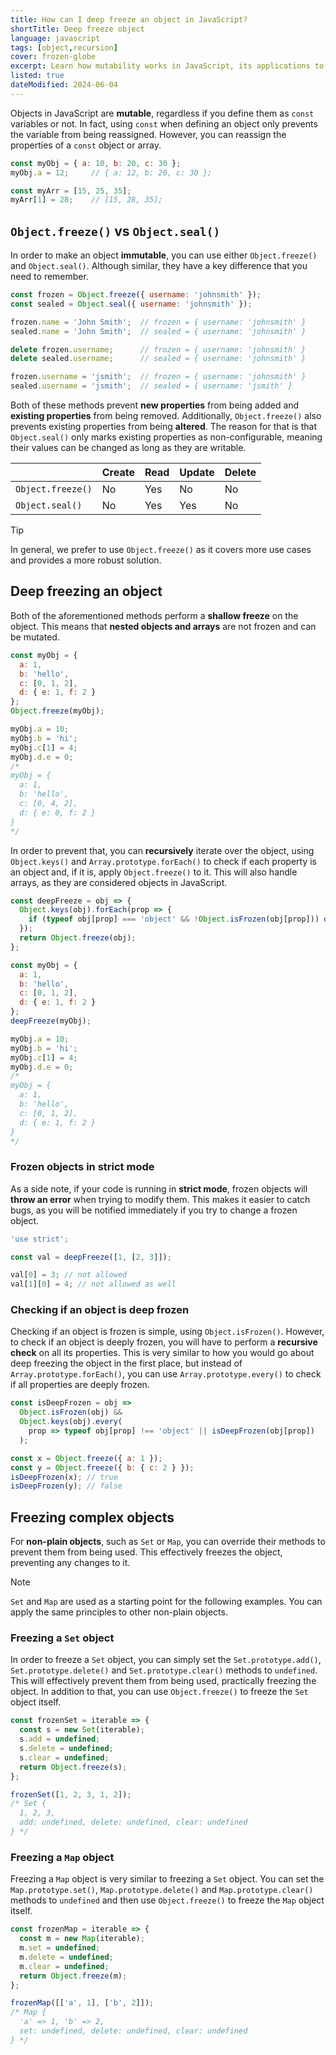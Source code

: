 ```yaml
---
title: How can I deep freeze an object in JavaScript?
shortTitle: Deep freeze object
language: javascript
tags: [object,recursion]
cover: frozen-globe
excerpt: Learn how mutability works in JavaScript, its applications to objects and how you can properly freeze them to make them constant.
listed: true
dateModified: 2024-06-04
---
```


Objects in JavaScript are **mutable**, regardless if you define them as `const` variables or not. In fact, using `const` when defining an object only prevents the variable from being reassigned. However, you can reassign the properties of a `const` object or array.

```js
const myObj = { a: 10, b: 20, c: 30 };
myObj.a = 12;     // { a: 12, b: 20, c: 30 };

const myArr = [15, 25, 35];
myArr[1] = 28;    // [15, 28, 35];
```

## `Object.freeze()` vs `Object.seal()`

In order to make an object **immutable**, you can use either `Object.freeze()` and `Object.seal()`. Although similar, they have a key difference that you need to remember.

```js
const frozen = Object.freeze({ username: 'johnsmith' });
const sealed = Object.seal({ username: 'johnsmith' });

frozen.name = 'John Smith';  // frozen = { username: 'johnsmith' }
sealed.name = 'John Smith';  // sealed = { username: 'johnsmith' }

delete frozen.username;      // frozen = { username: 'johnsmith' }
delete sealed.username;      // sealed = { username: 'johnsmith' }

frozen.username = 'jsmith';  // frozen = { username: 'johnsmith' }
sealed.username = 'jsmith';  // sealed = { username: 'jsmith' }
```

Both of these methods prevent **new properties** from being added and **existing properties** from being removed. Additionally, `Object.freeze()` also prevents existing properties from being **altered**. The reason for that is that `Object.seal()` only marks existing properties as non-configurable, meaning their values can be changed as long as they are writable.

|  | Create | Read | Update | Delete |
| --- | --- | --- | --- | --- |
| `Object.freeze()` | No | Yes | No | No |
| `Object.seal()` | No | Yes | Yes | No |

> [!TIP]
>
> In general, we prefer to use `Object.freeze()` as it covers more use cases and provides a more robust solution.

## Deep freezing an object

Both of the aforementioned methods perform a **shallow freeze** on the object. This means that **nested objects and arrays** are not frozen and can be mutated.

```js
const myObj = {
  a: 1,
  b: 'hello',
  c: [0, 1, 2],
  d: { e: 1, f: 2 }
};
Object.freeze(myObj);

myObj.a = 10;
myObj.b = 'hi';
myObj.c[1] = 4;
myObj.d.e = 0;
/*
myObj = {
  a: 1,
  b: 'hello',
  c: [0, 4, 2],
  d: { e: 0, f: 2 }
}
*/
```

In order to prevent that, you can **recursively** iterate over the object, using `Object.keys()` and `Array.prototype.forEach()` to check if each property is an object and, if it is, apply `Object.freeze()` to it. This will also handle arrays, as they are considered objects in JavaScript.

```js
const deepFreeze = obj => {
  Object.keys(obj).forEach(prop => {
    if (typeof obj[prop] === 'object' && !Object.isFrozen(obj[prop])) deepFreeze(obj[prop]);
  });
  return Object.freeze(obj);
};

const myObj = {
  a: 1,
  b: 'hello',
  c: [0, 1, 2],
  d: { e: 1, f: 2 }
};
deepFreeze(myObj);

myObj.a = 10;
myObj.b = 'hi';
myObj.c[1] = 4;
myObj.d.e = 0;
/*
myObj = {
  a: 1,
  b: 'hello',
  c: [0, 1, 2],
  d: { e: 1, f: 2 }
}
*/
```

### Frozen objects in strict mode

As a side note, if your code is running in **strict mode**, frozen objects will **throw an error** when trying to modify them. This makes it easier to catch bugs, as you will be notified immediately if you try to change a frozen object.

```js
'use strict';

const val = deepFreeze([1, [2, 3]]);

val[0] = 3; // not allowed
val[1][0] = 4; // not allowed as well
```

### Checking if an object is deep frozen

Checking if an object is frozen is simple, using `Object.isFrozen()`. However, to check if an object is deeply frozen, you will have to perform a **recursive check** on all its properties. This is very similar to how you would go about deep freezing the object in the first place, but instead of `Array.prototype.forEach()`, you can use `Array.prototype.every()` to check if all properties are deeply frozen.

```js
const isDeepFrozen = obj =>
  Object.isFrozen(obj) &&
  Object.keys(obj).every(
    prop => typeof obj[prop] !== 'object' || isDeepFrozen(obj[prop])
  );

const x = Object.freeze({ a: 1 });
const y = Object.freeze({ b: { c: 2 } });
isDeepFrozen(x); // true
isDeepFrozen(y); // false
```

## Freezing complex objects

For **non-plain objects**, such as `Set` or `Map`, you can override their methods to prevent them from being used. This effectively freezes the object, preventing any changes to it.

> [!NOTE]
>
> `Set` and `Map` are used as a starting point for the following examples. You can apply the same principles to other non-plain objects.

### Freezing a `Set` object

In order to freeze a `Set` object, you can simply set the `Set.prototype.add()`, `Set.prototype.delete()` and `Set.prototype.clear()` methods to `undefined`. This will effectively prevent them from being used, practically freezing the object. In addition to that, you can use `Object.freeze()` to freeze the `Set` object itself.

```js
const frozenSet = iterable => {
  const s = new Set(iterable);
  s.add = undefined;
  s.delete = undefined;
  s.clear = undefined;
  return Object.freeze(s);
};

frozenSet([1, 2, 3, 1, 2]);
/* Set {
  1, 2, 3,
  add: undefined, delete: undefined, clear: undefined
} */
```

### Freezing a `Map` object

Freezing a `Map` object is very similar to freezing a `Set` object. You can set the `Map.prototype.set()`, `Map.prototype.delete()` and `Map.prototype.clear()` methods to `undefined` and then use `Object.freeze()` to freeze the `Map` object itself.

```js
const frozenMap = iterable => {
  const m = new Map(iterable);
  m.set = undefined;
  m.delete = undefined;
  m.clear = undefined;
  return Object.freeze(m);
};

frozenMap([['a', 1], ['b', 2]]);
/* Map {
  'a' => 1, 'b' => 2,
  set: undefined, delete: undefined, clear: undefined
} */
```
